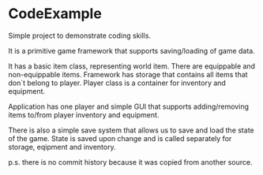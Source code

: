 # CodeExample
Simple project to demonstrate coding skills.

It is a primitive game framework that supports saving/loading of game data.

It has a basic item class, representing world item. There are equippable and non-equippable items. Framework has storage that contains all items that don`t belong to player. Player class is a container for inventory and equipment.

Application has one player and simple GUI that supports adding/removing items to/from player inventory and equipment.

There is also a simple save system that allows us to save and load the state of the game. State is saved upon change and is called separately for storage, eqipment and inventory.

p.s. there is no commit history because it was copied from another source.
